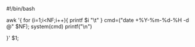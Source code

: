 #!/bin/bash

awk '{
	for (i=1;i<NF;i++){
		printf $i "\t"
	}
	cmd=("date +%Y-%m-%d-%H -d @" $NF);
	system(cmd)
	printf("\n") 

}' $1;




